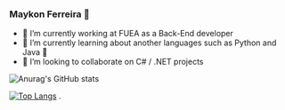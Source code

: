 ### Maykon Ferreira 👋 

- 🔭 I’m currently working at FUEA as a Back-End developer
- 🌱 I’m currently learning about another languages such as Python and Java 👀
- 👯 I’m looking to collaborate on C# / .NET projects 


![Anurag's GitHub stats](https://github-readme-stats.vercel.app/api?username=MaykonFerrero&show_icons=true&theme=radical)

[![Top Langs](https://github-readme-stats.vercel.app/api/top-langs/?username=MaykonFerrero&layout=compact)](https://github.com/MaykonFerrero/github-readme-stats)
.
